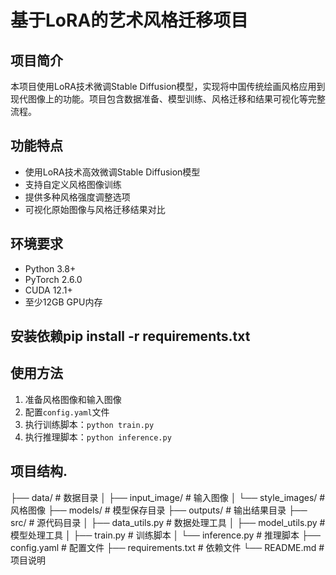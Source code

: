 # 基于LoRA的艺术风格迁移项目

## 项目简介
本项目使用LoRA技术微调Stable Diffusion模型，实现将中国传统绘画风格应用到现代图像上的功能。项目包含数据准备、模型训练、风格迁移和结果可视化等完整流程。

## 功能特点
- 使用LoRA技术高效微调Stable Diffusion模型
- 支持自定义风格图像训练
- 提供多种风格强度调整选项
- 可视化原始图像与风格迁移结果对比

## 环境要求
- Python 3.8+
- PyTorch 2.6.0
- CUDA 12.1+
- 至少12GB GPU内存

## 安装依赖pip install -r requirements.txt
## 使用方法
1. 准备风格图像和输入图像
2. 配置`config.yaml`文件
3. 执行训练脚本：`python train.py`
4. 执行推理脚本：`python inference.py`

## 项目结构.
├── data/                   # 数据目录
│   ├── input_image/        # 输入图像
│   └── style_images/       # 风格图像
├── models/                 # 模型保存目录
├── outputs/                # 输出结果目录
├── src/                    # 源代码目录
│   ├── data_utils.py       # 数据处理工具
│   ├── model_utils.py      # 模型处理工具
│   ├── train.py            # 训练脚本
│   └── inference.py        # 推理脚本
├── config.yaml             # 配置文件
├── requirements.txt        # 依赖文件
└── README.md               # 项目说明    